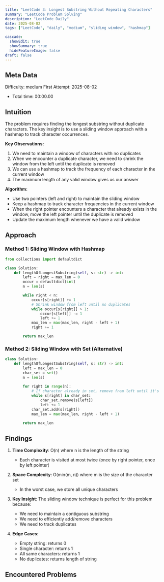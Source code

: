 ```yaml
---
title: "LeetCode 3: Longest Substring Without Repeating Characters"
summary: "LeetCode Problem Solving"
description: "LeetCode Daily"
date: 2025-08-02
tags: ["LeetCode", "daily", "medium", "sliding window", "hashmap"]

cascade:
  showEdit: true
  showSummary: true
  hideFeatureImage: false
draft: false
---
```


## Meta Data

Difficulty: medium
First Attempt: 2025-08-02
- Total time: 00:00.00

## Intuition

The problem requires finding the longest substring without duplicate characters. The key insight is to use a sliding window approach with a hashmap to track character occurrences.

**Key Observations:**
1. We need to maintain a window of characters with no duplicates
2. When we encounter a duplicate character, we need to shrink the window from the left until the duplicate is removed
3. We can use a hashmap to track the frequency of each character in the current window
4. The maximum length of any valid window gives us our answer

**Algorithm:**
- Use two pointers (left and right) to maintain the sliding window
- Keep a hashmap to track character frequencies in the current window
- When the right pointer encounters a character that already exists in the window, move the left pointer until the duplicate is removed
- Update the maximum length whenever we have a valid window

## Approach

### Method 1: Sliding Window with Hashmap
```python
from collections import defaultdict

class Solution:
    def lengthOfLongestSubstring(self, s: str) -> int:
        left = right = max_len = 0
        occur = defaultdict(int)
        n = len(s)

        while right < n:
            occur[s[right]] += 1
            # Shrink window from left until no duplicates
            while occur[s[right]] > 1:
                occur[s[left]] -= 1
                left += 1
            max_len = max(max_len, right - left + 1)
            right += 1

        return max_len
```

### Method 2: Sliding Window with Set (Alternative)
```python
class Solution:
    def lengthOfLongestSubstring(self, s: str) -> int:
        left = max_len = 0
        char_set = set()
        n = len(s)
        
        for right in range(n):
            # If character already in set, remove from left until it's gone
            while s[right] in char_set:
                char_set.remove(s[left])
                left += 1
            char_set.add(s[right])
            max_len = max(max_len, right - left + 1)
            
        return max_len
```

## Findings

1. **Time Complexity**: O(n) where n is the length of the string
   - Each character is visited at most twice (once by right pointer, once by left pointer)

2. **Space Complexity**: O(min(m, n)) where m is the size of the character set
   - In the worst case, we store all unique characters

3. **Key Insight**: The sliding window technique is perfect for this problem because:
   - We need to maintain a contiguous substring
   - We need to efficiently add/remove characters
   - We need to track duplicates

4. **Edge Cases**:
   - Empty string: returns 0
   - Single character: returns 1
   - All same characters: returns 1
   - No duplicates: returns length of string

## Encountered Problems